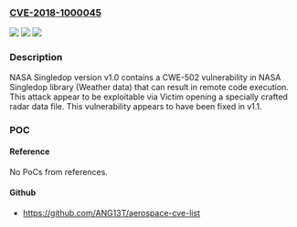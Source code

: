 ### [CVE-2018-1000045](https://cve.mitre.org/cgi-bin/cvename.cgi?name=CVE-2018-1000045)
![](https://img.shields.io/static/v1?label=Product&message=n%2Fa&color=blue)
![](https://img.shields.io/static/v1?label=Version&message=n%2Fa&color=blue)
![](https://img.shields.io/static/v1?label=Vulnerability&message=n%2Fa&color=brighgreen)

### Description

NASA Singledop version v1.0 contains a CWE-502 vulnerability in NASA Singledop library (Weather data) that can result in remote code execution. This attack appear to be exploitable via Victim opening a specially crafted radar data file. This vulnerability appears to have been fixed in v1.1.

### POC

#### Reference
No PoCs from references.

#### Github
- https://github.com/ANG13T/aerospace-cve-list

